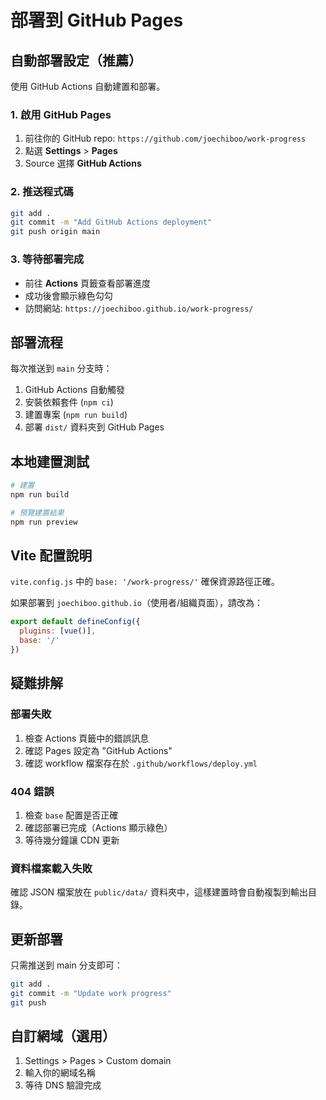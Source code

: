 # 部署到 GitHub Pages

## 自動部署設定（推薦）

使用 GitHub Actions 自動建置和部署。

### 1. 啟用 GitHub Pages

1. 前往你的 GitHub repo: `https://github.com/joechiboo/work-progress`
2. 點選 **Settings** > **Pages**
3. Source 選擇 **GitHub Actions**

### 2. 推送程式碼

```bash
git add .
git commit -m "Add GitHub Actions deployment"
git push origin main
```

### 3. 等待部署完成

- 前往 **Actions** 頁籤查看部署進度
- 成功後會顯示綠色勾勾
- 訪問網站: `https://joechiboo.github.io/work-progress/`

## 部署流程

每次推送到 `main` 分支時：

1. GitHub Actions 自動觸發
2. 安裝依賴套件 (`npm ci`)
3. 建置專案 (`npm run build`)
4. 部署 `dist/` 資料夾到 GitHub Pages

## 本地建置測試

```bash
# 建置
npm run build

# 預覽建置結果
npm run preview
```

## Vite 配置說明

`vite.config.js` 中的 `base: '/work-progress/'` 確保資源路徑正確。

如果部署到 `joechiboo.github.io`（使用者/組織頁面），請改為：

```js
export default defineConfig({
  plugins: [vue()],
  base: '/'
})
```

## 疑難排解

### 部署失敗

1. 檢查 Actions 頁籤中的錯誤訊息
2. 確認 Pages 設定為 "GitHub Actions"
3. 確認 workflow 檔案存在於 `.github/workflows/deploy.yml`

### 404 錯誤

1. 檢查 `base` 配置是否正確
2. 確認部署已完成（Actions 顯示綠色）
3. 等待幾分鐘讓 CDN 更新

### 資料檔案載入失敗

確認 JSON 檔案放在 `public/data/` 資料夾中，這樣建置時會自動複製到輸出目錄。

## 更新部署

只需推送到 main 分支即可：

```bash
git add .
git commit -m "Update work progress"
git push
```

## 自訂網域（選用）

1. Settings > Pages > Custom domain
2. 輸入你的網域名稱
3. 等待 DNS 驗證完成
